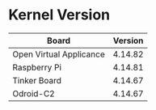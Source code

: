 
# Kernel Version

| Board | Version |
|-------|---------|
| Open Virtual Applicance | 4.14.82 |
| Raspberry Pi | 4.14.81 |
| Tinker Board | 4.14.67 |
| Odroid-C2 | 4.14.67 |
